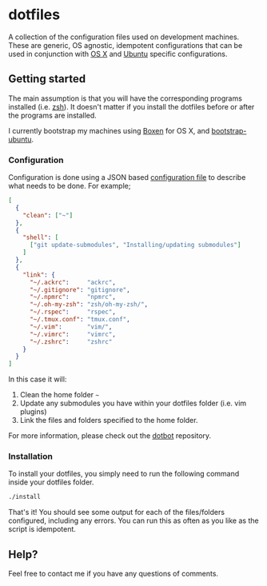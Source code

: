 dotfiles
======

A collection of the configuration files used on development machines. These are generic, OS agnostic, idempotent configurations that can be used in conjunction with [OS X](https://github.com/tmcinerney/dotfiles-osx) and [Ubuntu](https://github.com/tmcinerney/dotfiles-ubuntu) specific configurations. 

## Getting started

The main assumption is that you will have the corresponding programs installed (i.e. [zsh](http://zsh.sourceforge.net/)). It doesn't matter if you install the dotfiles before or after the programs are installed.

I currently bootstrap my machines using [Boxen](https://boxen.github.com/) for OS X, and [bootstrap-ubuntu](https://github.com/tmcinerney/bootstrap-ubuntu).

### Configuration

Configuration is done using a JSON based [configuration file](https://github.com/tmcinerney/dotfiles/blob/master/install.conf.json) to describe what needs to be done. For example;

```json
[
  {
    "clean": ["~"]
  },
  {
    "shell": [
      ["git update-submodules", "Installing/updating submodules"]
    ]
  },
  {
    "link": {
      "~/.ackrc":     "ackrc",
      "~/.gitignore": "gitignore",
      "~/.npmrc":     "npmrc",
      "~/.oh-my-zsh": "zsh/oh-my-zsh/",
      "~/.rspec":     "rspec",
      "~/.tmux.conf": "tmux.conf",
      "~/.vim":       "vim/",
      "~/.vimrc":     "vimrc",
      "~/.zshrc":     "zshrc"
    }
  }
]
```

In this case it will:

1. Clean the home folder `~`
0. Update any submodules you have within your dotfiles folder (i.e. vim plugins)
0. Link the files and folders specified to the home folder.

For more information, please check out the [dotbot](https://github.com/anishathalye/dotbot) repository.

### Installation

To install your dotfiles, you simply need to run the following command inside your dotfiles folder.

```sh
./install
```

That's it! You should see some output for each of the files/folders configured, including any errors. You can run this as often as you like as the script is idempotent.

## Help?

Feel free to contact me if you have any questions of comments.
